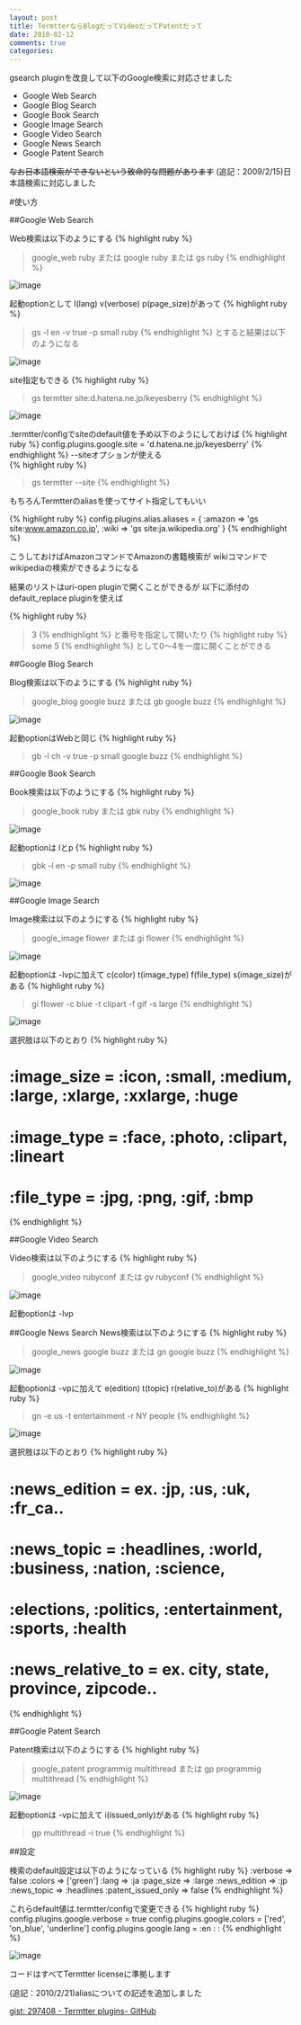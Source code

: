```yaml
---
layout: post
title: TermtterならBlogだってVideoだってPatentだって
date: 2010-02-12
comments: true
categories:
---
```



gsearch pluginを改良して以下のGoogle検索に対応させました

- Google Web Search
- Google Blog Search
- Google Book Search
- Google Image Search
- Google Video Search
- Google News Search
- Google Patent Search

<del datetime="2010-02-15T09:22:46+09:00">なお日本語検索ができないという致命的な問題があります</del>
(追記：2009/2/15)日本語検索に対応しました

#使い方

##Google Web Search

Web検索は以下のようにする
{% highlight ruby %}
> google_web ruby または google ruby または gs ruby
{% endhighlight %}

![image](http://img.f.hatena.ne.jp/images/fotolife/k/keyesberry/20100212/20100212095148.png)


起動optionとして l(lang) v(verbose) p(page_size)があって
{% highlight ruby %}
> gs -l en -v true -p small ruby
{% endhighlight %}
とすると結果は以下のようになる

![image](http://img.f.hatena.ne.jp/images/fotolife/k/keyesberry/20100212/20100212095138.png)


site指定もできる
{% highlight ruby %}
> gs termtter site:d.hatena.ne.jp/keyesberry
{% endhighlight %}

![image](http://img.f.hatena.ne.jp/images/fotolife/k/keyesberry/20100212/20100212095139.png)


.termtter/configでsiteのdefault値を予め以下のようにしておけば
{% highlight ruby %}
 config.plugins.google.site = 'd.hatena.ne.jp/keyesberry'
{% endhighlight %}
 --siteオプションが使える  
{% highlight ruby %}
> gs termtter --site
{% endhighlight %}

もちろんTermtterのaliasを使ってサイト指定してもいい

{% highlight ruby %}
 config.plugins.alias.aliases = {
    :amazon => 'gs site:www.amazon.co.jp',
    :wiki      => 'gs site:ja.wikipedia.org'
 }
{% endhighlight %}

こうしておけばAmazonコマンドでAmazonの書籍検索が
wikiコマンドでwikipediaの検索ができるようになる

結果のリストはuri-open pluginで開くことができるが
以下に添付のdefault_replace pluginを使えば

{% highlight ruby %}
> 3
{% endhighlight %}
と番号を指定して開いたり
{% highlight ruby %}
> some 5
{% endhighlight %}
として0～4を一度に開くことができる

##Google Blog Search

Blog検索は以下のようにする
{% highlight ruby %}
> google_blog google buzz または gb google buzz
{% endhighlight %}

![image](http://img.f.hatena.ne.jp/images/fotolife/k/keyesberry/20100212/20100212095147.png)


起動optionはWebと同じ
{% highlight ruby %}
> gb -l ch -v true -p small google buzz
{% endhighlight %}

##Google Book Search

Book検索は以下のようにする
{% highlight ruby %}
> google_book ruby または gbk ruby
{% endhighlight %}

![image](http://img.f.hatena.ne.jp/images/fotolife/k/keyesberry/20100212/20100212095141.png)


起動optionは lとp
{% highlight ruby %}
> gbk -l en -p small ruby
{% endhighlight %}

![image](http://img.f.hatena.ne.jp/images/fotolife/k/keyesberry/20100212/20100212095142.png)


##Google Image Search

Image検索は以下のようにする
{% highlight ruby %}
> google_image flower または gi flower
{% endhighlight %}

![image](http://img.f.hatena.ne.jp/images/fotolife/k/keyesberry/20100212/20100212095146.png)


起動optionは -lvpに加えて c(color) t(image_type) f(file_type) s(image_size)がある
{% highlight ruby %}
> gi flower -c blue -t clipart -f gif -s large
{% endhighlight %}

![image](http://img.f.hatena.ne.jp/images/fotolife/k/keyesberry/20100212/20100212095144.png)


選択肢は以下のとおり
{% highlight ruby %}
  # :image_size = :icon, :small, :medium, :large, :xlarge, :xxlarge, :huge
  # :image_type = :face, :photo, :clipart, :lineart
  # :file_type = :jpg, :png, :gif, :bmp
{% endhighlight %}

##Google Video Search

Video検索は以下のようにする
{% highlight ruby %}
> google_video rubyconf または gv rubyconf
{% endhighlight %}

![image](http://img.f.hatena.ne.jp/images/fotolife/k/keyesberry/20100212/20100212102205.png)


起動optionは -lvp

##Google News Search
News検索は以下のようにする
{% highlight ruby %}
> google_news google buzz または gn google buzz
{% endhighlight %}

![image](http://img.f.hatena.ne.jp/images/fotolife/k/keyesberry/20100212/20100212095140.png)


起動optionは -vpに加えて e(edition) t(topic) r(relative_to)がある
{% highlight ruby %}
> gn -e us -t entertainment -r NY people
{% endhighlight %}

![image](http://img.f.hatena.ne.jp/images/fotolife/k/keyesberry/20100212/20100212095143.png)


選択肢は以下のとおり
{% highlight ruby %}
  # :news_edition = ex. :jp, :us, :uk, :fr_ca..
  # :news_topic = :headlines, :world, :business, :nation, :science,
  #               :elections, :politics, :entertainment, :sports, :health
  # :news_relative_to = ex. city, state, province, zipcode..
{% endhighlight %}

##Google Patent Search

Patent検索は以下のようにする
{% highlight ruby %}
> google_patent programmig multithread または gp programmig multithread
{% endhighlight %}

![image](http://img.f.hatena.ne.jp/images/fotolife/k/keyesberry/20100212/20100212095145.png)


起動optionは -vpに加えて i(issued_only)がある
{% highlight ruby %}
> gp multithread -i true
{% endhighlight %}

##設定

検索のdefault設定は以下のようになっている
{% highlight ruby %}
  :verbose            => false
  :colors             => ['green']
  :lang               => :ja
  :page_size          => :large
  :news_edition       => :jp
  :news_topic         => :headlines
  :patent_issued_only => false
{% endhighlight %}

これらdefault値は.termtter/configで変更できる
{% highlight ruby %}
 config.plugins.google.verbose = true
 config.plugins.google.colors = ['red', 'on_blue', 'underline']
 config.plugins.google.lang = :en
        :
        :
{% endhighlight %}

![image](http://img.f.hatena.ne.jp/images/fotolife/k/keyesberry/20100212/20100212095149.png)


コードはすべてTermtter licenseに準拠します

(追記：2010/2/21)aliasについての記述を追加しました

[gist: 297408 - Termtter plugins- GitHub](http://gist.github.com/297408)

